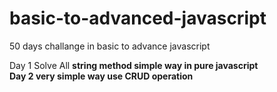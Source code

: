 # basic-to-advanced-javascript
50 days challange in basic to advance javascript 

Day 1
   Solve All <b>string<b> method simple way in <b>pure javascript<b> <br>
Day 2
  very simple way use <b>CRUD operation<b>
